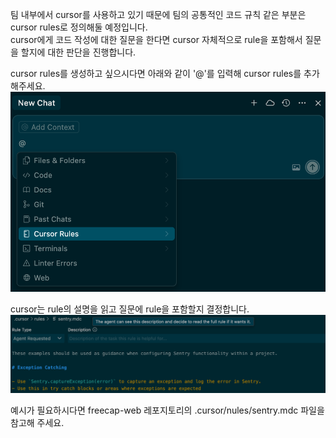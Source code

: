 팀 내부에서 cursor를 사용하고 있기 때문에 팀의 공통적인 코드 규칙 같은 부분은 cursor rules로 정의해둘 예정입니다.  
cursor에게 코드 작성에 대한 질문을 한다면 cursor 자체적으로 rule을 포함해서 질문을 할지에 대한 판단을 진행합니다.  

cursor rules를 생성하고 싶으시다면 아래와 같이 '@'를 입력해 cursor rules를 추가해주세요.
![image](uploads/83fa197a26d59413f76713652c94c831/image.png)

cursor는 rule의 설명을 읽고 질문에 rule을 포함할지 결정합니다.  
![image](uploads/3c7a0747db62d9b0f9d8633a12d51c92/image.png)

예시가 필요하시다면 freecap-web 레포지토리의 .cursor/nules/sentry.mdc 파일을 참고해 주세요.